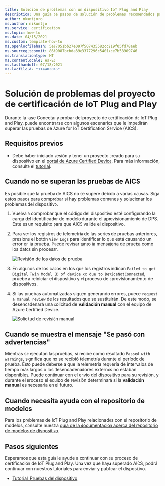 ```yaml
---
title: Solución de problemas con un dispositivo IoT Plug and Play
description: Una guía de pasos de solución de problemas recomendados para los asociados que están certificando un dispositivo IoT Plug and Play.
author: nkuntjoro
ms.author: nikuntjo
ms.service: certification
ms.topic: how-to
ms.date: 04/15/2021
ms.custom: template-how-to
ms.openlocfilehash: 5e87051bb27e097f507435582cc919f05fd78aeb
ms.sourcegitcommit: 8669087bcbda39e3377296c54014ce7b58909746
ms.translationtype: HT
ms.contentlocale: es-ES
ms.lasthandoff: 07/18/2021
ms.locfileid: "114403065"
---
```

# <a name="troubleshoot-your-iot-plug-and-play-certification-project"></a>Solución de problemas del proyecto de certificación de IoT Plug and Play

Durante la fase Conectar y probar del proyecto de certificación de IoT Plug and Play, puede encontrarse con algunos escenarios que le impedirán superar las pruebas de Azure for IoT Certification Service (AICS).

## <a name="prerequisites"></a>Requisitos previos

- Debe haber iniciado sesión y tener un proyecto creado para su dispositivo en el [portal de Azure Certified Device](https://certify.azure.com). Para más información, consulte el [tutorial](tutorial-01-creating-your-project.md).

## <a name="when-aics-tests-arent-passing"></a>Cuando no se superan las pruebas de AICS

Es posible que la prueba de AICS no se supere debido a varias causas. Siga estos pasos para comprobar si hay problemas comunes y solucionar los problemas del dispositivo.

1. Vuelva a comprobar que el código del dispositivo esté configurando la carga del identificador de modelo durante el aprovisionamiento de DPS. Este es un requisito para que AICS valide el dispositivo.
1. Para ver los registros de telemetría de las series de pruebas anteriores, presione el botón `View Logs` para identificar lo que está causando un error en la prueba. Puede revisar tanto la mensajería de prueba como los datos sin procesar.  

    ![Revisión de los datos de prueba](./media/images/review-logs.png)

1. En algunos de los casos en los que los registros indican `Failed to get Digital Twin Model ID of device xx due to DeviceNotConnected`, pruebe a reiniciar el dispositivo y el proceso de aprovisionamiento de dispositivos.
1. Si las pruebas automatizadas siguen generando errores, puede `request a manual review` de los resultados que se sustituirán. De este modo, se desencadenará una solicitud de **validación manual** con el equipo de Azure Certified Device.  

    ![Solicitud de revisión manual](./media/images/request-manual-review.png)

## <a name="when-you-see-passed-with-warnings"></a>Cuando se muestra el mensaje "Se pasó con advertencias"

Mientras se ejecutan las pruebas, si recibe como resultado `Passed with warnings`, significa que no se recibió telemetría durante el período de prueba. Esto puede deberse a que la telemetría requería de intervalos de tiempo más largos o los desencadenadores externos no estaban disponibles. Puede continuar con el envío del dispositivo para su revisión, y durante el proceso el equipo de revisión determinará si la **validación manual** es necesaria en el futuro.

## <a name="when-you-need-help-with-the-model-repository"></a>Cuando necesita ayuda con el repositorio de modelos

Para los problemas de IoT Plug and Play relacionados con el repositorio de modelos, consulte nuestra [guía de la documentación acerca del repositorio de modelos de dispositivo](../iot-develop/concepts-model-repository.md).

## <a name="next-steps"></a>Pasos siguientes

Esperamos que esta guía le ayude a continuar con su proceso de certificación de IoT Plug and Play. Una vez que haya superado AICS, podrá continuar con nuestros tutoriales para enviar y publicar el dispositivo.

- [Tutorial: Pruebas del dispositivo](tutorial-03-testing-your-device.md)